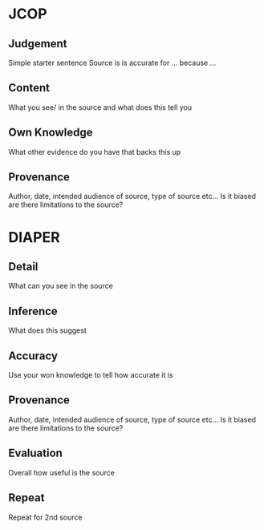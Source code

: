 # JCOP
## Judgement
Simple starter sentence Source is is accurate for ... because ...
## Content
What you see/ in the source and what does this tell you
## Own Knowledge
What other evidence do you have that backs this up
## Provenance
Author, date, intended audience of source, type of source etc...
Is it biased are there limitations to the source?

# DIAPER
## Detail
What can you see in the source
## Inference
What does this suggest
## Accuracy
Use your won knowledge to tell how accurate it is
## Provenance
Author, date, intended audience of source, type of source etc...
Is it biased are there limitations to the source?
## Evaluation
Overall how useful is the source
## Repeat
Repeat for 2nd source
